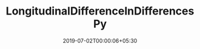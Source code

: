 ---
title: "LongitudinalDifferenceInDifferencesPy"
date: 2019-07-02T00:00:06+05:30
type: "organisations"
org_name: "Microsoft"
repo_desc: "Difference in differences analysis toolkit to the help the business understand if a program is moving the needle."
repo_link: https://github.com/microsoft/LongitudinalDifferenceInDifferencesPy
---